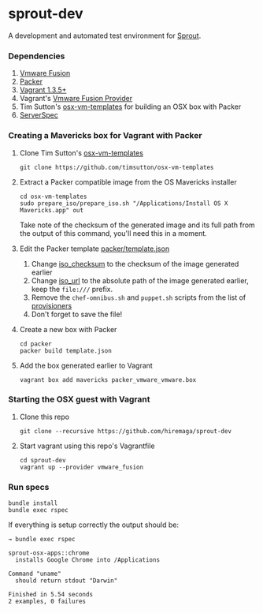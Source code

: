# sprout-dev

A development and automated test environment for [Sprout](https://github.com/pivotal-sprout/sprout).

### Dependencies

1. [Vmware Fusion](http://www.vmware.com/products/fusion/overview.html)
1. [Packer](http://www.packer.io/)
1. [Vagrant 1.3.5+](http://www.vagrantup.com/)
1. Vagrant's [Vmware Fusion Provider](http://www.vagrantup.com/vmware)
1. Tim Sutton's [osx-vm-templates](https://github.com/timsutton/osx-vm-templates) for building an OSX box with Packer
1. [ServerSpec](http://serverspec.org/)

### Creating a Mavericks box for Vagrant with Packer

1. Clone Tim Sutton's [osx-vm-templates](https://github.com/timsutton/osx-vm-templates)

    ```
    git clone https://github.com/timsutton/osx-vm-templates
    ```

1. Extract a Packer compatible image from the OS Mavericks installer

    ```
    cd osx-vm-templates
    sudo prepare_iso/prepare_iso.sh "/Applications/Install OS X Mavericks.app" out
    ```

    Take note of the checksum of the generated image and its full path from the output of this command, you'll need this in a moment.

1. Edit the Packer template [packer/template.json](https://github.com/timsutton/osx-vm-templates/blob/master/packer/template.json)

    1. Change [iso_checksum](https://github.com/timsutton/osx-vm-templates/blob/master/packer/template.json#L8) to the checksum of the image generated earlier
    1. Change [iso_url](https://github.com/timsutton/osx-vm-templates/blob/master/packer/template.json#L9) to the absolute path of the image generated earlier, keep the `file:///` prefix.
    1. Remove the `chef-omnibus.sh` and `puppet.sh` scripts from the list of [provisioners](https://github.com/timsutton/osx-vm-templates/blob/master/packer/template.json#L35)
    1. Don't forget to save the file!

1. Create a new box with Packer

    ```
    cd packer
    packer build template.json
    ```

1. Add the box generated earlier to Vagrant

    ```
    vagrant box add mavericks packer_vmware_vmware.box
    ```

### Starting the OSX guest with Vagrant

1. Clone this repo

    ```
    git clone --recursive https://github.com/hiremaga/sprout-dev
    ```

1. Start vagrant using this repo's Vagrantfile

    ```
    cd sprout-dev
    vagrant up --provider vmware_fusion
    ```

### Run specs

```
bundle install
bundle exec rspec
```

If everything is setup correctly the output should be:

```
→ bundle exec rspec

sprout-osx-apps::chrome
  installs Google Chrome into /Applications

Command "uname"
  should return stdout "Darwin"

Finished in 5.54 seconds
2 examples, 0 failures
```

